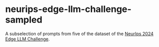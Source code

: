 # neurips-edge-llm-challenge-sampled

A subselection of prompts from five of the dataset of the [NeurIps 2024 Edge LLM Challenge](https://edge-llms-challenge.github.io/edge-llm-challenge.github.io/challenge).
